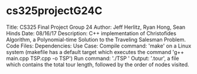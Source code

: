 # cs325projectG24C

Title: CS325 Final Project Group 24
Author: Jeff Herlitz, Ryan Hong, Sean Hinds
Date: 08/16/17
Description: C++ implementation of Christofides Algorithm, a Polynomial-time Solution to the Traveling Salesman Problem.
Code Files:
Dependencies:
Use Case:
Compile command: 'make' on a Linux system (makefile has a default target which executes the command 'g++ main.cpp TSP.cpp -o TSP')
Run command: './TSP <data filename>'
Output: '<data filename>.tour', a file which contains the total tour length, followed by the order of nodes visited.
